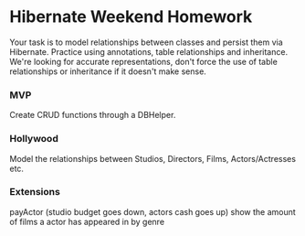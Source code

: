 # Hibernate Weekend Homework
Your task is to model relationships between classes and persist them via Hibernate. Practice using annotations, table relationships and inheritance.
We're looking for accurate representations, don't force the use of table relationships or inheritance if it doesn't make sense.

### MVP
Create CRUD functions through a DBHelper.

### Hollywood
Model the relationships between Studios, Directors, Films, Actors/Actresses etc.

### Extensions

payActor (studio budget goes down, actors cash goes up)
show the amount of films a actor has appeared in by genre
